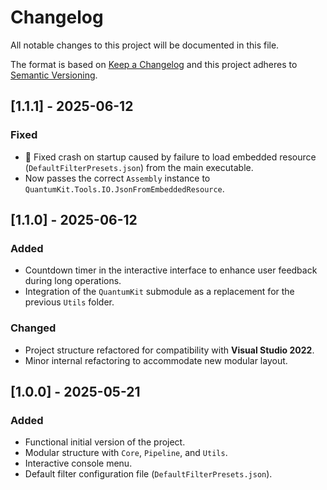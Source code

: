 # Changelog

All notable changes to this project will be documented in this file.

The format is based on [Keep a Changelog](https://keepachangelog.com/en/1.0.0/)
and this project adheres to [Semantic Versioning](https://semver.org/spec/v2.0.0.html).

## [1.1.1] - 2025-06-12
### Fixed
- 🐛 Fixed crash on startup caused by failure to load embedded resource (`DefaultFilterPresets.json`) from the main executable.
- Now passes the correct `Assembly` instance to `QuantumKit.Tools.IO.JsonFromEmbeddedResource`.

## [1.1.0] - 2025-06-12
### Added
- Countdown timer in the interactive interface to enhance user feedback during long operations.
- Integration of the `QuantumKit` submodule as a replacement for the previous `Utils` folder.

### Changed
- Project structure refactored for compatibility with **Visual Studio 2022**.
- Minor internal refactoring to accommodate new modular layout.

## [1.0.0] - 2025-05-21
### Added
- Functional initial version of the project.
- Modular structure with `Core`, `Pipeline`, and `Utils`.
- Interactive console menu.
- Default filter configuration file (`DefaultFilterPresets.json`).
